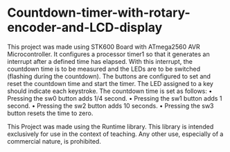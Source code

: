 # Countdown-timer-with-rotary-encoder-and-LCD-display

This project was made using STK600 Board with ATmega2560 AVR Microcontroller.
It configures  a processor timer1 so that it generates an interrupt after a defined time has elapsed. With this interrupt, the countdown time is to be measured and the LEDs are to be switched (flashing during the countdown).
The buttons are configured to set and reset the countdown time and start the timer. The LED assigned to a key should indicate each keystroke. The countdown time is set as follows:
• Pressing the sw0 button adds 1/4 second.
• Pressing the sw1 button adds 1 second.
• Pressing the sw2 button adds 10 seconds.
• Pressing the sw3 button resets the time to zero.

This Project was made using the Runtime library. This library is intended exclusively for use in the context of teaching. Any other use, especially of a commercial nature, is prohibited.

